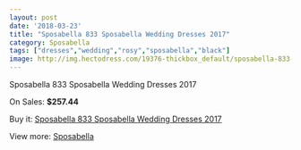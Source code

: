 ```yaml
---
layout: post
date: '2018-03-23'
title: "Sposabella 833 Sposabella Wedding Dresses 2017"
category: Sposabella
tags: ["dresses","wedding","rosy","sposabella","black"]
image: http://img.hectodress.com/19376-thickbox_default/sposabella-833-sposabella-wedding-dresses-2013.jpg
---
```

Sposabella 833 Sposabella Wedding Dresses 2017

On Sales: **$257.44**
<a href="https://www.hectodress.com/sposabella/9088-sposabella-833-sposabella-wedding-dresses-2013.html"><amp-img layout="responsive" width="600" height="600" src="//img.hectodress.com/19376-thickbox_default/sposabella-833-sposabella-wedding-dresses-2013.jpg" alt="Sposabella 833 Sposabella Wedding Dresses 2017 0" /></a>

Buy it: [Sposabella 833 Sposabella Wedding Dresses 2017](https://www.hectodress.com/sposabella/9088-sposabella-833-sposabella-wedding-dresses-2013.html "Sposabella 833 Sposabella Wedding Dresses 2017")

View more: [Sposabella](https://www.hectodress.com/152-sposabella "Sposabella")